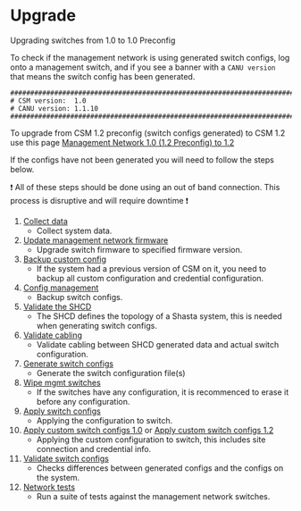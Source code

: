 # Upgrade

Upgrading switches from 1.0 to 1.0 Preconfig

To check if the management network is using generated switch configs, log onto a management switch, and if you see a banner with a `CANU version` that means the switch config has been generated.
```
###############################################################################
# CSM version:  1.0
# CANU version: 1.1.10
###############################################################################
```
To upgrade from CSM 1.2 preconfig (switch configs generated) to CSM 1.2 use this page [Management Network 1.0 (1.2 Preconfig) to 1.2](1.0_to_1.2_upgrade.md)

If the configs have not been generated you will need to follow the steps below.

:exclamation: All of these steps should be done using an out of band connection. This process is disruptive and will require downtime :exclamation:

1. [Collect data](collect_data.md)
    - Collect system data.
1. [Update management network firmware](firmware/update_management_network_firmware.md)
    - Upgrade switch firmware to specified firmware version.
1. [Backup custom config](backup_custom_config.md)
    - If the system had a previous version of CSM on it, you need to backup all custom configuration and credential configuration.
1. [Config management](config_management.md)
    - Backup switch configs.
1. [Validate the SHCD](validate_shcd.md)
    - The SHCD defines the topology of a Shasta system, this is needed when generating switch configs.
1. [Validate cabling](validate_cabling.md)
    - Validate cabling between SHCD generated data and actual switch configuration.
1. [Generate switch configs](generate_switch_configs.md)
    - Generate the switch configuration file(s)
1. [Wipe mgmt switches](wipe_mgmt_switches.md)
    - If the switches have any configuration, it is recommenced to erase it before any configuration.
1. [Apply switch configs](apply_switch_configs.md)
    - Applying the configuration to switch.
1. [Apply custom switch configs 1.0](apply_custom_config_1.0.md) or [Apply custom switch configs 1.2](apply_custom_config_1.2.md)
    - Applying the custom configuration to switch, this includes site connection and credential info.
1. [Validate switch configs](validate_switch_configs.md)
    - Checks differences between generated configs and the configs on the system.
1. [Network tests](network_tests.md)
    - Run a suite of tests against the management network switches.
